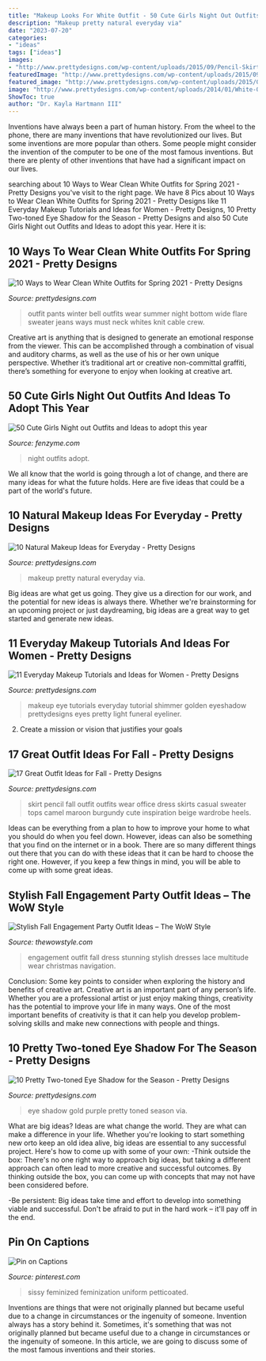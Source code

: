 ```yaml
---
title: "Makeup Looks For White Outfit - 50 Cute Girls Night Out Outfits And Ideas To Adopt This Year"
description: "Makeup pretty natural everyday via"
date: "2023-07-20"
categories:
- "ideas"
tags: ["ideas"]
images:
- "http://www.prettydesigns.com/wp-content/uploads/2015/09/Pencil-Skirt.jpg"
featuredImage: "http://www.prettydesigns.com/wp-content/uploads/2015/09/Pencil-Skirt.jpg"
featured_image: "http://www.prettydesigns.com/wp-content/uploads/2015/09/Pencil-Skirt.jpg"
image: "http://www.prettydesigns.com/wp-content/uploads/2014/01/White-Outfit-crew-neck-white-sweater-with-white-pants.jpg"
ShowToc: true
author: "Dr. Kayla Hartmann III"
---
```



Inventions have always been a part of human history. From the wheel to the phone, there are many inventions that have revolutionized our lives. But some inventions are more popular than others. Some people might consider the invention of the computer to be one of the most famous inventions. But there are plenty of other inventions that have had a significant impact on our lives.

	

		
searching about 10 Ways to Wear Clean White Outfits for Spring 2021 - Pretty Designs you've visit to the right page. We have 8 Pics about 10 Ways to Wear Clean White Outfits for Spring 2021 - Pretty Designs like 11 Everyday Makeup Tutorials and Ideas for Women - Pretty Designs, 10 Pretty Two-toned Eye Shadow for the Season - Pretty Designs and also 50 Cute Girls Night out Outfits and Ideas to adopt this year. Here it is:
		
    
## 10 Ways To Wear Clean White Outfits For Spring 2021 - Pretty Designs

<img loading=lazy src="http://www.prettydesigns.com/wp-content/uploads/2014/01/White-Outfit-crew-neck-white-sweater-with-white-pants.jpg" onerror="this.onerror=null;this.src='https://tse2.mm.bing.net/th?id=OIP.v52ZsuvITwNrb6l-NHHcdQHaLG&amp;pid=15.1';" alt="10 Ways to Wear Clean White Outfits for Spring 2021 - Pretty Designs">

_Source: prettydesigns.com_

>outfit pants winter bell outfits wear summer night bottom wide flare sweater jeans ways must neck whites knit cable crew. 

	

Creative art is anything that is designed to generate an emotional response from the viewer. This can be accomplished through a combination of visual and auditory charms, as well as the use of his or her own unique perspective. Whether it’s traditional art or creative non-committal graffiti, there’s something for everyone to enjoy when looking at creative art.

    
## 50 Cute Girls Night Out Outfits And Ideas To Adopt This Year

<img loading=lazy src="http://fenzyme.com/wp-content/uploads/2015/06/Cute-Girls-Night-out-Outfits-and-Ideas29.jpg" onerror="this.onerror=null;this.src='https://tse3.mm.bing.net/th?id=OIP.AmbbFOwYumlt02hjml7gGAHaLH&amp;pid=15.1';" alt="50 Cute Girls Night out Outfits and Ideas to adopt this year">

_Source: fenzyme.com_

>night outfits adopt. 

	

We all know that the world is going through a lot of change, and there are many ideas for what the future holds. Here are five ideas that could be a part of the world's future.

    
## 10 Natural Makeup Ideas For Everyday - Pretty Designs

<img loading=lazy src="https://www.prettydesigns.com/wp-content/uploads/2014/12/Pretty-Makeup.jpg" onerror="this.onerror=null;this.src='https://tse4.mm.bing.net/th?id=OIP.Cq-gf0J6V0bkl-SCoa1mpgHaLI&amp;pid=15.1';" alt="10 Natural Makeup Ideas for Everyday - Pretty Designs">

_Source: prettydesigns.com_

>makeup pretty natural everyday via. 

	

Big ideas are what get us going. They give us a direction for our work, and the potential for new ideas is always there. Whether we're brainstorming for an upcoming project or just daydreaming, big ideas are a great way to get started and generate new ideas.

    
## 11 Everyday Makeup Tutorials And Ideas For Women - Pretty Designs

<img loading=lazy src="https://www.prettydesigns.com/wp-content/uploads/2014/05/Golden-Shimmer-Eye-Makeup-Tutorial.jpg" onerror="this.onerror=null;this.src='https://tse1.mm.bing.net/th?id=OIP.31jKTlkGr6DgA9hu6lgK8QHaPZ&amp;pid=15.1';" alt="11 Everyday Makeup Tutorials and Ideas for Women - Pretty Designs">

_Source: prettydesigns.com_

>makeup eye tutorials everyday tutorial shimmer golden eyeshadow prettydesigns eyes pretty light funeral eyeliner. 

	

2. Create a mission or vision that justifies your goals

    
## 17 Great Outfit Ideas For Fall - Pretty Designs

<img loading=lazy src="http://www.prettydesigns.com/wp-content/uploads/2015/09/Pencil-Skirt.jpg" onerror="this.onerror=null;this.src='https://tse3.mm.bing.net/th?id=OIP.paeq-mxH-YZzy1-7Gul5NgHaMy&amp;pid=15.1';" alt="17 Great Outfit Ideas for Fall - Pretty Designs">

_Source: prettydesigns.com_

>skirt pencil fall outfit outfits wear office dress skirts casual sweater tops camel maroon burgundy cute inspiration beige wardrobe heels. 

	

Ideas can be everything from a plan to how to improve your home to what you should do when you feel down. However, ideas can also be something that you find on the internet or in a book. There are so many different things out there that you can do with these ideas that it can be hard to choose the right one. However, if you keep a few things in mind, you will be able to come up with some great ideas.

    
## Stylish Fall Engagement Party Outfit Ideas – The WoW Style

<img loading=lazy src="http://thewowstyle.com/wp-content/uploads/2016/07/Stunning-dress.jpg" onerror="this.onerror=null;this.src='https://tse2.mm.bing.net/th?id=OIP.k4B0V4Jq4p1sk87Zo9QmOgHaLH&amp;pid=15.1';" alt="Stylish Fall Engagement Party Outfit Ideas – The WoW Style">

_Source: thewowstyle.com_

>engagement outfit fall dress stunning stylish dresses lace multitude wear christmas navigation. 

	

Conclusion: Some key points to consider when exploring the history and benefits of creative art.
Creative art is an important part of any person’s life. Whether you are a professional artist or just enjoy making things, creativity has the potential to improve your life in many ways. One of the most important benefits of creativity is that it can help you develop problem-solving skills and make new connections with people and things.

    
## 10 Pretty Two-toned Eye Shadow For The Season - Pretty Designs

<img loading=lazy src="http://www.prettydesigns.com/wp-content/uploads/2014/10/Purple-and-Gold-Eye-Shadow.jpg" onerror="this.onerror=null;this.src='https://tse2.mm.bing.net/th?id=OIP.VDbROIwg_3oJtgSdIZVy1gC8Es&amp;pid=15.1';" alt="10 Pretty Two-toned Eye Shadow for the Season - Pretty Designs">

_Source: prettydesigns.com_

>eye shadow gold purple pretty toned season via. 

	

What are big ideas?
Ideas are what change the world. They are what can make a difference in your life. Whether you're looking to start something new orto keep an old idea alive, big ideas are essential to any successful project. Here's how to come up with some of your own: 
-Think outside the box: There's no one right way to approach big ideas, but taking a different approach can often lead to more creative and successful outcomes. By thinking outside the box, you can come up with concepts that may not have been considered before. 

-Be persistent: Big ideas take time and effort to develop into something viable and successful. Don't be afraid to put in the hard work – it'll pay off in the end.

    
## Pin On Captions

<img loading=lazy src="https://i.pinimg.com/736x/d5/32/fc/d532fc990827e5c54e11b40f68aa7365.jpg" onerror="this.onerror=null;this.src='https://tse4.mm.bing.net/th?id=OIP.h0IuYvtMRLcw1bwACNSBrwAAAA&amp;pid=15.1';" alt="Pin on Captions">

_Source: pinterest.com_

>sissy feminized feminization uniform petticoated. 

	

Inventions are things that were not originally planned but became useful due to a change in circumstances or the ingenuity of someone.
Invention always has a story behind it. Sometimes, it's something that was not originally planned but became useful due to a change in circumstances or the ingenuity of someone. In this article, we are going to discuss some of the most famous inventions and their stories.

